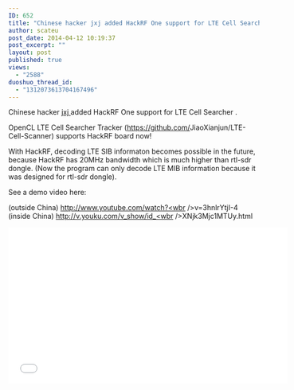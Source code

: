 ```yaml
---
ID: 652
title: "Chinese hacker jxj added HackRF One support for LTE Cell Searcher ."
author: scateu
post_date: 2014-04-12 10:19:37
post_excerpt: ""
layout: post
published: true
views:
  - "2588"
duoshuo_thread_id:
  - "1312073613704167496"
---
```

Chinese hacker <a title="使用lameditor和asn1c开源工具解析北京LTE现网 RRC SIB ASN1消息" href="http://sdr-x.github.io">jxj </a>added HackRF One support for LTE Cell Searcher .

OpenCL LTE Cell Searcher Tracker (<a href="https://github.com/JiaoXianjun/LTE-Cell-Scanner" target="_blank">https://github.com/<wbr />JiaoXianjun/LTE-Cell-Scanner</a>) supports HackRF board now!

With HackRF, decoding LTE SIB informaton becomes possible in the future, because HackRF has 20MHz bandwidth which is much higher than rtl-sdr dongle. (Now the program can only decode LTE MIB information because it was designed for rtl-sdr dongle).

See a demo video here:

(outside China) <a href="http://www.youtube.com/watch?v=3hnlrYtjI-4" target="_blank">http://www.youtube.com/watch?<wbr />v=3hnlrYtjI-4</a>
(inside China) <a href="http://v.youku.com/v_show/id_XNjk3Mjc1MTUy.html" target="_blank">http://v.youku.com/v_show/id_<wbr />XNjk3Mjc1MTUy.html</a>

<iframe width="560" height="315" src="//www.youtube.com/embed/3hnlrYtjI-4" allowfullscreen="allowfullscreen" frameborder="0"></iframe>
